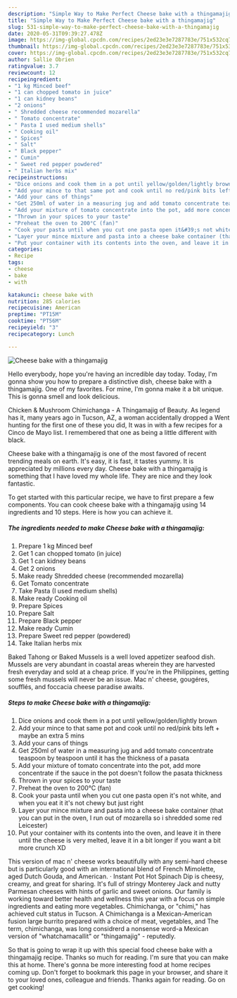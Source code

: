 ```yaml
---
description: "Simple Way to Make Perfect Cheese bake with a thingamajig"
title: "Simple Way to Make Perfect Cheese bake with a thingamajig"
slug: 531-simple-way-to-make-perfect-cheese-bake-with-a-thingamajig
date: 2020-05-31T09:39:27.478Z
image: https://img-global.cpcdn.com/recipes/2ed23e3e7287783e/751x532cq70/cheese-bake-with-a-thingamajig-recipe-main-photo.jpg
thumbnail: https://img-global.cpcdn.com/recipes/2ed23e3e7287783e/751x532cq70/cheese-bake-with-a-thingamajig-recipe-main-photo.jpg
cover: https://img-global.cpcdn.com/recipes/2ed23e3e7287783e/751x532cq70/cheese-bake-with-a-thingamajig-recipe-main-photo.jpg
author: Sallie Obrien
ratingvalue: 3.7
reviewcount: 12
recipeingredient:
- "1 kg Minced beef"
- "1 can chopped tomato in juice"
- "1 can kidney beans"
- "2 onions"
- " Shredded cheese recommended mozarella"
- " Tomato concentrate"
- " Pasta I used medium shells"
- " Cooking oil"
- " Spices"
- " Salt"
- " Black pepper"
- " Cumin"
- " Sweet red pepper powdered"
- " Italian herbs mix"
recipeinstructions:
- "Dice onions and cook them in a pot until yellow/golden/lightly brown"
- "Add your mince to that same pot and cook until no red/pink bits left + maybe an extra 5 mins"
- "Add your cans of things"
- "Get 250ml of water in a measuring jug and add tomato concentrate teaspoon by teaspoon until it has the thickness of a pasata"
- "Add your mixture of tomato concentrate into the pot, add more concentrate if the sauce in the pot doesn&#39;t follow the pasata thickness"
- "Thrown in your spices to your taste"
- "Preheat the oven to 200°C (fan)"
- "Cook your pasta until when you cut one pasta open it&#39;s not white, and when you eat it it&#39;s not chewy but just right"
- "Layer your mince mixture and pasta into a cheese bake container (that you can put in the oven, I run out of mozarella so i shredded some red Leicester)"
- "Put your container with its contents into the oven, and leave it in there until the cheese is very melted, leave it in a bit longer if you want a bit more crunch XD"
categories:
- Recipe
tags:
- cheese
- bake
- with

katakunci: cheese bake with 
nutrition: 285 calories
recipecuisine: American
preptime: "PT15M"
cooktime: "PT56M"
recipeyield: "3"
recipecategory: Lunch

---
```



![Cheese bake with a thingamajig](https://img-global.cpcdn.com/recipes/2ed23e3e7287783e/751x532cq70/cheese-bake-with-a-thingamajig-recipe-main-photo.jpg)

Hello everybody, hope you're having an incredible day today. Today, I'm gonna show you how to prepare a distinctive dish, cheese bake with a thingamajig. One of my favorites. For mine, I'm gonna make it a bit unique. This is gonna smell and look delicious.

Chicken &amp; Mushroom Chimichanga - A Thingamajig of Beauty. As legend has it, many years ago in Tucson, AZ, a woman accidentally dropped a Went hunting for the first one of these you did, It was in with a few recipes for a Cinco de Mayo list. I remembered that one as being a little different with black.

Cheese bake with a thingamajig is one of the most favored of recent trending meals on earth. It's easy, it is fast, it tastes yummy. It is appreciated by millions every day. Cheese bake with a thingamajig is something that I have loved my whole life. They are nice and they look fantastic.


To get started with this particular recipe, we have to first prepare a few components. You can cook cheese bake with a thingamajig using 14 ingredients and 10 steps. Here is how you can achieve it.

<!--inarticleads1-->

##### The ingredients needed to make Cheese bake with a thingamajig:

1. Prepare 1 kg Minced beef
1. Get 1 can chopped tomato (in juice)
1. Get 1 can kidney beans
1. Get 2 onions
1. Make ready  Shredded cheese (recommended mozarella)
1. Get  Tomato concentrate
1. Take  Pasta (I used medium shells)
1. Make ready  Cooking oil
1. Prepare  Spices
1. Prepare  Salt
1. Prepare  Black pepper
1. Make ready  Cumin
1. Prepare  Sweet red pepper (powdered)
1. Take  Italian herbs mix


Baked Tahong or Baked Mussels is a well loved appetizer seafood dish. Mussels are very abundant in coastal areas wherein they are harvested fresh everyday and sold at a cheap price. If you&#39;re in the Philippines, getting some fresh mussels will never be an issue. Mac n&#39; cheese, gougéres, soufflés, and foccacia cheese paradise awaits. 

<!--inarticleads2-->

##### Steps to make Cheese bake with a thingamajig:

1. Dice onions and cook them in a pot until yellow/golden/lightly brown
1. Add your mince to that same pot and cook until no red/pink bits left + maybe an extra 5 mins
1. Add your cans of things
1. Get 250ml of water in a measuring jug and add tomato concentrate teaspoon by teaspoon until it has the thickness of a pasata
1. Add your mixture of tomato concentrate into the pot, add more concentrate if the sauce in the pot doesn&#39;t follow the pasata thickness
1. Thrown in your spices to your taste
1. Preheat the oven to 200°C (fan)
1. Cook your pasta until when you cut one pasta open it&#39;s not white, and when you eat it it&#39;s not chewy but just right
1. Layer your mince mixture and pasta into a cheese bake container (that you can put in the oven, I run out of mozarella so i shredded some red Leicester)
1. Put your container with its contents into the oven, and leave it in there until the cheese is very melted, leave it in a bit longer if you want a bit more crunch XD


This version of mac n&#39; cheese works beautifully with any semi-hard cheese but is particularly good with an international blend of French Mimolette, aged Dutch Gouda, and American. · Instant Pot Hot Spinach Dip is cheesy, creamy, and great for sharing. It&#39;s full of stringy Monterey Jack and nutty Parmesan cheeses with hints of garlic and sweet onions. Our family is working toward better health and wellness this year with a focus on simple ingredients and eating more vegetables. Chimichanga, or &#34;chimi,&#34; has achieved cult status in Tucson. A Chimichanga is a Mexican-American fusion large burrito prepared with a choice of meat, vegetables, and The term, chimichanga, was long considrerd a nonsense word-a Mexican version of &#34;whatchamacallit&#34; or &#34;thingamajig&#34; - reputedly. 

So that is going to wrap it up with this special food cheese bake with a thingamajig recipe. Thanks so much for reading. I'm sure that you can make this at home. There's gonna be more interesting food at home recipes coming up. Don't forget to bookmark this page in your browser, and share it to your loved ones, colleague and friends. Thanks again for reading. Go on get cooking!
